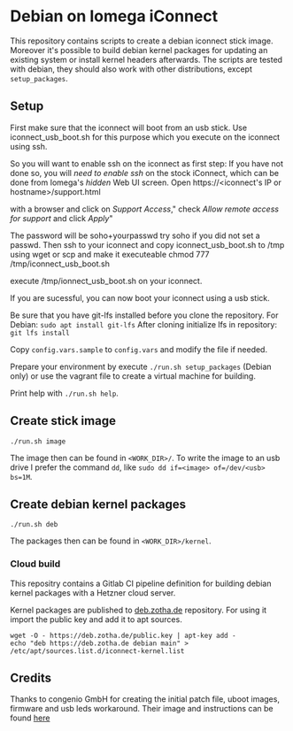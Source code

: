 # Debian on Iomega iConnect

This repository contains scripts to create a debian iconnect stick image. 
Moreover it's possible to build debian kernel packages for updating an existing system or install kernel headers afterwards.
The scripts are tested with debian, they should also work with other distributions, except `setup_packages`.

## Setup
First make sure that the iconnect will boot from an usb stick.
Use iconnect_usb_boot.sh for this purpose which you execute on the iconnect using ssh.

So you will want to enable ssh on the iconnect as first step:
If you have not done so, you will *need to enable ssh* on the stock iConnect,
which can be done from Iomega's *hidden* Web UI screen. Open 
 https://<iconnect's IP or hostname>/support.html

with a browser and click on *Support Access*,"
check *Allow remote access for support* and click *Apply*"

The password will be soho+yourpasswd try soho if you did not set a passwd.
Then ssh to your iconnect and copy iconnect_usb_boot.sh to /tmp using
wget or scp and make it executeable chmod 777 /tmp/iconnect_usb_boot.sh

execute /tmp/ionnect_usb_boot.sh on your iconnect.

If you are sucessful, you can now boot your iconnect using a usb stick.

Be sure that you have git-lfs installed before you clone the repository.
For Debian: `sudo apt install git-lfs`
After cloning initialize lfs in repository: `git lfs install`

Copy `config.vars.sample` to `config.vars` and modify the file if needed.

Prepare your environment by execute `./run.sh setup_packages` (Debian only) or use the vagrant file to create a virtual machine for building.

Print help with `./run.sh help`.

## Create stick image

    ./run.sh image

The image then can be found in `<WORK_DIR>/`. To write the image to an usb drive I prefer the command `dd`, like `sudo dd if=<image> of=/dev/<usb> bs=1M`. 

## Create debian kernel packages

    ./run.sh deb

The packages then can be found in `<WORK_DIR>/kernel`.

### Cloud build

This repositry contains a Gitlab CI pipeline definition for building debian kernel packages with a Hetzner cloud server.

Kernel packages are published to [deb.zotha.de](https://deb.zotha.de) repository.
For using it import the public key and add it to apt sources.

```
wget -O - https://deb.zotha.de/public.key | apt-key add -
echo "deb https://deb.zotha.de debian main" > /etc/apt/sources.list.d/iconnect-kernel.list
```

## Credits

Thanks to congenio GmbH for creating the initial patch file, uboot images, firmware and usb leds workaround. Their image and instructions can be found [here](https://www.congenio.de/infos/iconnect.html)
